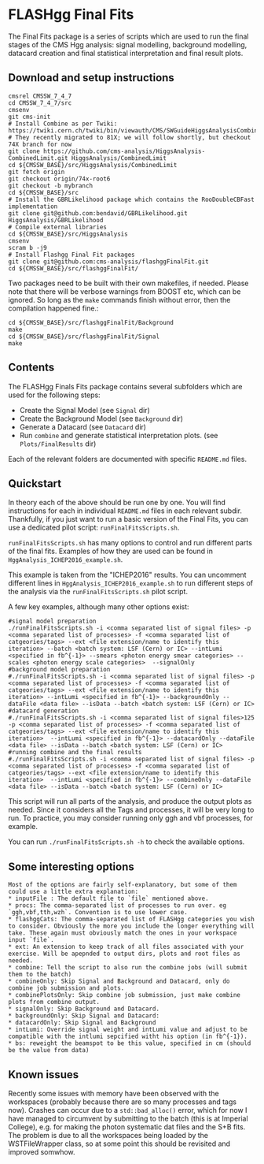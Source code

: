 # FLASHgg Final Fits
The Final Fits package is a series of scripts which are used to run the final stages of the CMS Hgg analysis: signal modelling, background modelling, datacard creation and final statistical interpretation and final result plots.

## Download and setup instructions

```
cmsrel CMSSW_7_4_7
cd CMSSW_7_4_7/src
cmsenv
git cms-init
# Install Combine as per Twiki: https://twiki.cern.ch/twiki/bin/viewauth/CMS/SWGuideHiggsAnalysisCombinedLimit#ROOT6_SLC6_release_CMSSW_7_4_X
# They recently migrated to 81X; we will follow shortly, but checkout 74X branch for now
git clone https://github.com/cms-analysis/HiggsAnalysis-CombinedLimit.git HiggsAnalysis/CombinedLimit
cd ${CMSSW_BASE}/src/HiggsAnalysis/CombinedLimit
git fetch origin
git checkout origin/74x-root6
git checkout -b mybranch
cd ${CMSSW_BASE}/src
# Install the GBRLikelihood package which contains the RooDoubleCBFast implementation
git clone git@github.com:bendavid/GBRLikelihood.git HiggsAnalysis/GBRLikelihood
# Compile external libraries
cd ${CMSSW_BASE}/src/HiggsAnalysis
cmsenv
scram b -j9
# Install Flashgg Final Fit packages
git clone git@github.com:cms-analysis/flashggFinalFit.git
cd ${CMSSW_BASE}/src/flashggFinalFit/
```

Two packages need to be built with their own makefiles, if needed. Please note that there will be verbose warnings from BOOST etc, which can be ignored. So long as the `make` commands finish without error, then the compilation happened fine.:

```
cd ${CMSSW_BASE}/src/flashggFinalFit/Background
make
cd ${CMSSW_BASE}/src/flashggFinalFit/Signal
make
```

## Contents
The FLASHgg Finals Fits package contains several subfolders which are used for the following steps:

* Create the Signal Model (see `Signal` dir)
* Create the Background Model (see `Background` dir)
* Generate a Datacard (see `Datacard` dir)
* Run `combine` and generate statistical interpretation plots. (see `Plots/FinalResults` dir)

Each of the relevant folders are documented with specific `README.md` files.

## Quickstart

In theory each of the above should be run one by one. You will find instructions for each in individual `README.md` files in each relevant subdir. Thankfully, if you just want to run a basic version of the Final Fits, you can use a dedicated pilot script: `runFinalFitsScripts.sh`.

`runFinalFitsScripts.sh` has many options to control and run different parts of the final fits. Examples of how they are used can be found in `HggAnalysis_ICHEP2016_example.sh`.

This example is taken from the "ICHEP2016" results. You can uncomment different lines in `HggAnalysis_ICHEP2016_example.sh` to run different steps of the analysis via the `runFinalFitsScripts.sh` pilot script.  

A few key examples, although many other options exist:
```
#signal model preparation
./runFinalFitsScripts.sh -i <comma separated list of signal files> -p <comma separated list of processes> -f <comma separated list of catgeories/tags> --ext <file extension/name to identify this iteration> --batch <batch system: LSF (Cern) or IC> --intLumi <specified in fb^{-1}> --smears <photon energy smear categories> --scales <photon energy scale categories>  --signalOnly 
#background model preparation
#./runFinalFitsScripts.sh -i <comma separated list of signal files> -p <comma separated list of processes> -f <comma separated list of catgeories/tags> --ext <file extension/name to identify this iteration> --intLumi <specified in fb^{-1}> --backgroundOnly --dataFile <data file> --isData --batch <batch system: LSF (Cern) or IC> 
#datacard generation
#./runFinalFitsScripts.sh -i <comma separated list of signal files>125 -p <comma separated list of processes> -f <comma separated list of catgeories/tags> --ext <file extension/name to identify this iteration>  --intLumi <specified in fb^{-1}> --datacardOnly --dataFile <data file> --isData --batch <batch system: LSF (Cern) or IC>
#running combine and the final results
#./runFinalFitsScripts.sh -i <comma separated list of signal files> -p <comma separated list of processes> -f <comma separated list of catgeories/tags> --ext <file extension/name to identify this iteration>  --intLumi <specified in fb^{-1}> --combineOnly --dataFile <data file> --isData --batch <batch system: LSF (Cern) or IC>
```

This script will run all parts of the analysis, and produce the output plots as needed. Since it considers all the Tags and processes, it will be very long to run. To practice, you may consider running only ggh and vbf processes, for example.

You can run `./runFinalFitsScripts.sh -h` to check the available options.

## Some interesting options

	Most of the options are fairly self-explanatory, but some of them could use a little extra explanation:
	* inputFile : The default file to `file` mentioned above.
	* procs: The comma-separated list of processes to run over. eg `ggh,vbf,tth,wzh`. Convention is to use lower case.
	* flashggCats: The comma-separated list of FLASHgg categories you wish to consider. Obviously the more you include the longer everything will take. These again must obviously match the ones in your workspace input `file`.
	* ext: An extension to keep track of all files associated with your exercise. Will be apepnded to output dirs, plots and root files as needed.
	* combine: Tell the script to also run the combine jobs (will submit them to the batch)
	* combineOnly: Skip Signal and Background and Datacard, only do combine job submission and plots.
	* combinePlotsOnly: Skip combine job submission, just make combine plots from combine output.
	* signalOnly: Skip Background and Datacard. 
	* backgroundOnly: Skip Signal and Datacard:
	* datacardOnly: Skip Signal and Background
	* intLumi: Override signal weight and intLumi value and adjust to be compatible with the intlumi sepcified witht his option (in fb^{-1}).
	* bs: reweight the beamspot to be this value, specified in cm (should be the value from data)

## Known issues

Recently some issues with memory have been observed with the workspaces (probably because there are so many processes and tags now). Crashes can occur due to a `std::bad_alloc()` error, which for now I have managed to circumvent by submitting to the batch (this is at Imperial College), e.g. for making the photon systematic dat files and the S+B fits. The problem is due to all the workspaces being loaded by the WSTFileWrapper class, so at some point this should be revisited and improved somwhow. 
